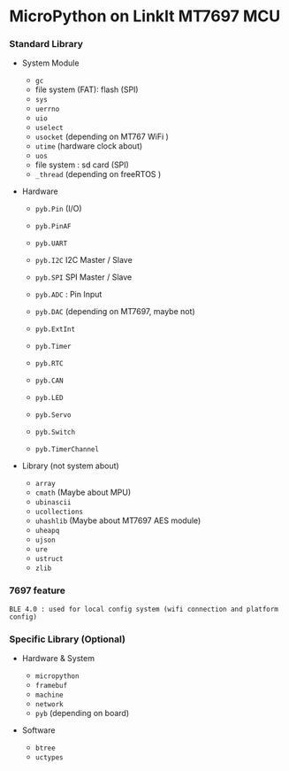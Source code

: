 # MicroPython on LinkIt MT7697 MCU

### Standard Library

- System Module
  - `gc`
  - file system (FAT): flash (SPI)
  - `sys`
  - `uerrno`
  - `uio`
  - `uselect`
  - `usocket` (depending on MT767 WiFi )
  - `utime` (hardware clock about)
  - `uos`
  - file system : sd card (SPI)
  - `_thread` (depending on freeRTOS )

- Hardware
  - `pyb.Pin` (I/O)
  - `pyb.PinAF`
  - `pyb.UART`
  - `pyb.I2C` I2C Master / Slave 
  - `pyb.SPI` SPI Master / Slave
  - `pyb.ADC` : Pin Input
  - `pyb.DAC` (depending on MT7697, maybe not)

  - `pyb.ExtInt`
  - `pyb.Timer`
  - `pyb.RTC`

  - `pyb.CAN`
  - `pyb.LED`
  - `pyb.Servo`
  - `pyb.Switch`
  - `pyb.TimerChannel`

- Library (not system about)
  - `array`
  - `cmath` (Maybe about MPU)
  - `ubinascii`
  - `ucollections`
  - `uhashlib` (Maybe about MT7697 AES module)
  - `uheapq`
  - `ujson`
  - `ure`
  - `ustruct`
  - `zlib`

### 7697 feature 

	BLE 4.0 : used for local config system (wifi connection and platform config)


### Specific Library (Optional)

- Hardware & System
  - `micropython`
  - `framebuf`
  - `machine`
  - `network`
  - `pyb` (depending on board)

- Software
  - `btree`
  - `uctypes`

